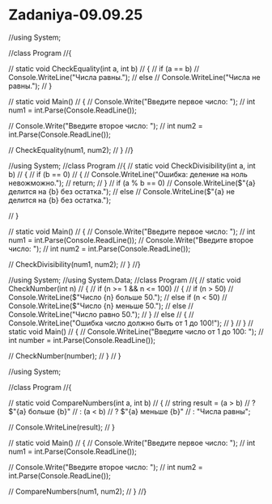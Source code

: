 # Zadaniya-09.09.25

//using System;

//class Program
//{

//    static void CheckEquality(int a, int b)
//    {
//        if (a == b)
//            Console.WriteLine("Числа равны.");
//        else
//            Console.WriteLine("Числа не равны.");
//    }

//    static void Main()
//    {
//        Console.Write("Введите первое число: ");
//        int num1 = int.Parse(Console.ReadLine());

//        Console.Write("Введите второе число: ");
//        int num2 = int.Parse(Console.ReadLine());

//        CheckEquality(num1, num2);
//    }
//}


//using System;
//class Program
//{
//    static void CheckDivisibility(int a, int b)
//    {
//        if (b == 0)
//        {
//            Console.WriteLine("Ошибка: деление на ноль невожможно.");
//            return;
//        }
//        if (a % b == 0)
//            Console.WriteLine($"{a} делится на {b} без остатка.");
//        else
//            Console.WriteLine($"{a} не делится на {b} без остатка.");

//    }

//    static void Main()
//    {
//        Console.Write("Введите первое число: ");
//        int num1 = int.Parse(Console.ReadLine());
//        Console.Write("Введите второе число: ");
//        int num2 = int.Parse(Console.ReadLine());

//        CheckDivisibility(num1, num2);
//    }
//}


//using System;
//using System.Data;
//class Program
//{
//    static void CheckNumber(int n)
//    {
//        if (n >= 1 &&  n <= 100)
//        {
//            if (n > 50)
//                Console.WriteLine($"Число {n} больше 50.");
//            else if (n < 50)
//                Console.WriteLine($"Число {n} меньше 50.");
//            else
//                Console.WriteLine("Число равно 50.");
//        }
//        else
//        {
//            Console.WriteLine("Ошибка число должно быть от 1 до 100!");
//        }
//    }
//    static void Main()
//    {
//        Console.WriteLine("Введите число от 1 до 100: ");
//        int number = int.Parse(Console.ReadLine());

//        CheckNumber(number);
//    }
// }




//using System;

//class Program
//{

//    static void CompareNumbers(int a, int b)
//    {
//        string result = (a > b)
//            ? $"{a} больше {b}"
//            : (a < b)
//                ? $"{a} меньше {b}"
//                : "Числа равны";

//        Console.WriteLine(result);
//    }

//    static void Main()
//    {
//        Console.Write("Введите первое число: ");
//        int num1 = int.Parse(Console.ReadLine());

//        Console.Write("Введите второе число: ");
//        int num2 = int.Parse(Console.ReadLine());


//        CompareNumbers(num1, num2);
//    }
//}
